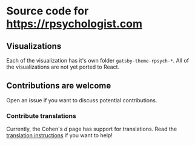 # Source code for https://rpsychologist.com



## Visualizations
Each of the visualization has it's own folder `gatsby-theme-rpsych-*`.
All of the visualizations are not yet ported to React.


## Contributions are welcome
Open an issue if you want to discuss potential contributions. 

### Contribute translations
Currently, the Cohen's *d* page has support for translations. Read the [translation instructions](https://github.com/rpsychologist/rpsychologist-com/blob/master/docs/translation.md) if you want to help!
